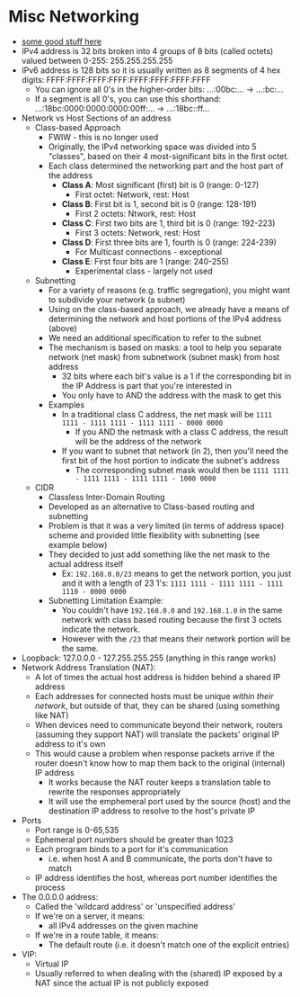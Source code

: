 Misc Networking
==========

- [some good stuff here](https://www.digitalocean.com/community/tutorials/understanding-ip-addresses-subnets-and-cidr-notation-for-networking)
- IPv4 address is 32 bits broken into 4 groups of 8 bits (called octets) valued between 0-255: 255.255.255.255
- IPv6 address is 128 bits so it is usually written as 8 segments of 4 hex digits: FFFF:FFFF:FFFF:FFFF:FFFF:FFFF:FFFF:FFFF
  - You can ignore all 0's in the higher-order bits: ...:00bc:... -> ...:bc:...
  - If a segment is all 0's, you can use this shorthand: ...:18bc:0000:0000:0000:00ff:... -> ...:18bc::ff...
- Network vs Host Sections of an address
  - Class-based Approach
    - FWIW - this is no longer used
    - Originally, the IPv4 networking space was divided into 5 "classes", based on their 4 most-significant bits in the first octet.
    - Each class determined the networking part and the host part of the address
      - **Class A**: Most significant (first) bit is 0 (range: 0-127)
        - First octet: Network, rest: Host
      - **Class B**: First bit is 1, second bit is 0 (range: 128-191)
        - First 2 octets: Ntwork, rest: Host
      - **Class C**: First two bits are 1, third bit is 0 (range: 192-223)
        - First 3 octets: Network, rest: Host
      - **Class D**: First three bits are 1, fourth is 0 (range: 224-239)
        - For Multicast connections - exceptional
      - **Class E**: First four bits are 1 (range: 240-255) 
        - Experimental class - largely not used
  - Subnetting
    - For a variety of reasons (e.g. traffic segregation), you might want to subdivide your network (a subnet)
    - Using on the class-based approach, we already have a means of determining the network and host portions of the IPv4 address (above)
    - We need an additional specification to refer to the subnet
    - The mechanism is based on masks: a tool to help you separate network (net mask) from subnetwork (subnet mask) from host address
      - 32 bits where each bit's value is a 1 if the corresponding bit in the IP Address is part that you're interested in
      - You only have to AND the address with the mask to get this
    - Examples
      - In a traditional class C address, the net mask will be `1111 1111 - 1111 1111 - 1111 1111 - 0000 0000`
        - If you AND the netmask with a class C address, the result will be the address of the network
      - If you want to subnet that network (in 2), then you'll need the first bit of the host portion to indicate the subnet's address
        - The corresponding subnet mask would then be `1111 1111 - 1111 1111 - 1111 1111 - 1000 0000`
  - CIDR
    - Classless Inter-Domain Routing
    - Developed as an alternative to Class-based routing and subnetting
    - Problem is that it was a very limited (in terms of address space) scheme and provided little flexibility with subnetting (see example below)
    - They decided to just add something like the net mask to the actual address itself
      - Ex: `192.168.0.0/23` means to get the network portion, you just and it with a length of 23 1's: `1111 1111 - 1111 1111 - 1111 1110 - 0000 0000`
    - Subnetting Limitation Example: 
      - You couldn't have `192.168.0.0` and `192.168.1.0` in the same network with class based routing because the first 3 octets indicate the network.  
      - However with the `/23` that means their network portion will be the same.
- Loopback: 127.0.0.0 - 127.255.255.255  (anything in this range works)
- Network Address Translation (NAT): 
  - A lot of times the actual host address is hidden behind a shared IP address
  - Each addresses for connected hosts must be unique *within their network*, but outside of that, they can be shared (using something like NAT)
  - When devices need to communicate beyond their network, routers (assuming they support NAT) will translate the packets' original IP address to it's own
  - This would cause a problem when response packets arrive if the router doesn't know how to map them back to the original (internal) IP address
    - It works because the NAT router keeps a translation table to rewrite the responses appropriately
    - It will use the emphemeral port used by the source (host) and the destination IP address to resolve to the host's private IP
- Ports
  - Port range is 0-65,535
  - Ephemeral port numbers should be greater than 1023
  - Each program binds to a port for it's communication 
    - i.e. when host A and B communicate, the ports don't have to match
  - IP address identifies the host, whereas port number identifies the process
- The 0.0.0.0 address:
  - Called the 'wildcard address' or 'unspecified address'
  - If we're on a server, it means:
    - all IPv4 addresses on the given machine
  - If we're in a route table, it means:
    - The default route (i.e. it doesn't match one of the explicit entries)
- VIP:
  - Virtual IP
  - Usually referred to when dealing with the (shared) IP exposed by a NAT since the actual IP is not publicly exposed  

 

